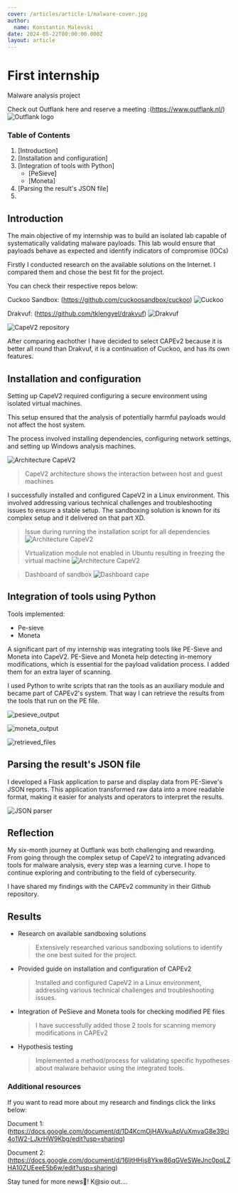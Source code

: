 ```yaml
---
cover: /articles/article-1/malware-cover.jpg
author:
  name: Konstantin Malevski
date: 2024-05-22T00:00:00.000Z
layout: article
---
```


# First internship 
Malware analysis project

Check out Outflank here and reserve a meeting :(https://www.outflank.nl/)
![Outflank logo](/articles/article-1/outflank1.png)

### Table of Contents
1.  [Introduction]
2.  [Installation and configuration]
3.  [Integration of tools with Python]
    - [PeSieve]
    - [Moneta]
4. [Parsing the result's JSON file]
5. 


## Introduction
The main objective of my internship was to build an isolated lab capable of systematically validating malware payloads. This lab would ensure that payloads behave as expected and identify indicators of compromise (IOCs) 

Firstly I conducted research on the available solutions on the Internet. 
I compared them and chose the best fit for the project.

You can check their respective repos below:

Cuckoo Sandbox: (https://github.com/cuckoosandbox/cuckoo)
![Cuckoo](/articles/article-1/cuckoo.png)

Drakvuf: (https://github.com/tklengyel/drakvuf)
![Drakvuf](/articles/article-1/drakvuf.png)

![CapeV2 repository](/articles/article-1/CAPEv2.png)


After comparing eachother I have decided to select CAPEv2 because it is better all round than Drakvuf, 
it is a continuation of Cuckoo, and has its own features.

## Installation and configuration
Setting up CapeV2 required configuring a secure environment using isolated virtual machines. 

This setup ensured that the analysis of potentially harmful payloads would not affect the host system. 

The process involved installing dependencies, configuring network settings, and setting up Windows analysis machines.

![Architecture CapeV2](/articles/article-1/capearchitecture.png)
> CapeV2 architecture shows the interaction between host and guest machines

I successfully installed and configured CapeV2 in a Linux environment. This involved addressing various technical challenges and troubleshooting issues to ensure a stable setup. 
The sandboxing solution is known for its complex setup and it delivered on that part XD.

> Issue during running the installation script for all dependencies
![Architecture CapeV2](/articles/article-1/issue1.png)


> Virtualization module not enabled in Ubuntu resulting in freezing the virtual machine
![Architecture CapeV2](/articles/article-1/issue2.png)

> Dashboard of sandbox
![Dashboard cape](/articles/article-1/dashboard.png)

 
## Integration of tools using Python
Tools implemented:
- Pe-sieve
- Moneta 

A significant part of my internship was integrating tools like PE-Sieve and Moneta into CapeV2. PE-Sieve and Moneta help detecting in-memory modifications, which is essential for the payload validation process. I added them for an extra layer of scanning.

I used Python to write scripts that ran the tools as an auxiliary module and became part of CAPEv2's system.
That way I can retrieve the results from the tools that run on the PE file.

![pesieve_output](/articles/article-1/pesieveOutput.png)

![moneta_output](/articles/article-1/moneta.png)

![retrieved_files](/articles/article-1/results.png)

## Parsing the result's JSON file
I developed a Flask application to parse and display data from PE-Sieve's JSON reports. This application transformed raw data into a more readable format, making it easier for analysts and operators to interpret the results.

![JSON parser](/articles/article-1/parsers.png)




## Reflection
My six-month journey at Outflank was both challenging and rewarding. From going through the complex setup of CapeV2 to integrating advanced tools for malware analysis, every step was a learning curve. I hope to continue exploring and contributing to the field of cybersecurity. 

I have shared my findings with the CAPEv2 community in their Github repository.

## Results
- Research on available sandboxing solutions
    > Extensively researched various sandboxing solutions to identify the one best suited for the project. 
- Provided guide on installation and configuration of CAPEv2
    > Installed and configured CapeV2 in a Linux environment, addressing various technical challenges and troubleshooting issues.
- Integration of PeSieve and Moneta tools for checking modified PE files
    > I have successfully added those 2 tools for scanning memory modifications in CAPEv2
- Hypothesis testing
    > Implemented a method/process for validating specific hypotheses about malware behavior using the integrated tools.



### Additional resources
If you want to read more about my research and findings click the links below:

Document 1: (https://docs.google.com/document/d/1D4KcmOjHAVkuApVuXmvaG8e39ci4o1W2-LJkrHW9Kbg/edit?usp=sharing)

Document 2: (https://docs.google.com/document/d/16ljtHHjs8Ykw86qGVeSWeJnc0pqLZHA10ZUEeeE5b6w/edit?usp=sharing)






Stay tuned for more news🔔!
K@sio out.... 